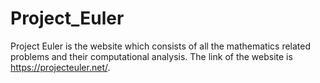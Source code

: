 # Project_Euler
Project Euler is the website which consists of all the mathematics related problems and their computational analysis. The link of the website is https://projecteuler.net/.